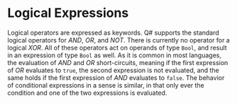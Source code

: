 # Logical Expressions

Logical operators are expressed as keywords. 
Q# supports the standard logical operators for *AND*, *OR*, and *NOT*. There is currently no operator for a logical *XOR*. All of these operators act on operands of type `Bool`, and result in an expression of type `Bool` as well. 
As it is common in most languages, the evaluation of *AND* and *OR* short-circuits, meaning if the first expression of *OR* evaluates to `true`, the second expression is not evaluated, and the same holds if the first expression of *AND* evaluates to `false`. The behavior of conditional expressions in a sense is similar, in that only ever the condition and one of the two expressions is evaluated. 
